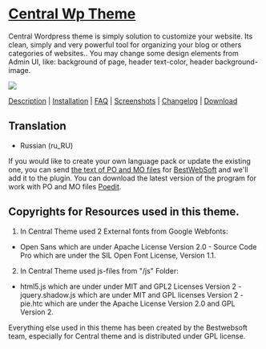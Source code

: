 <a href="http://bestwebsoft.com/theme/central/" target=_blank>Central Wp Theme</a>
================

Central Wordpress theme is simply solution to customize your website. Its clean, simply and very powerful tool for organizing your blog or others categories of websites.. You may change some design elements from Admin UI, like: background of page, header text-color, header background-image. 

<img src="http://bestwebsoft.com/wp-content/uploads/2013/09/central-banner-wp.jpg" />

<a href="http://bestwebsoft.com/products/central/description" target=_blank>Description</a> | 
<a href="http://bestwebsoft.com/products/central/installation" target=_blank>Installation</a> | 
<a href="http://bestwebsoft.com/products/central/faq" target=_blank>FAQ</a> | 
<a href="http://bestwebsoft.com/products/central/screenshots" target=_blank>Screenshots</a> | 
<a href="http://bestwebsoft.com/products/central/changelog" target=_blank>Changelog</a> | 
<a href="http://bestwebsoft.com/products/central/download" target=_blank>Download</a>

Translation
-----------------------------
* Russian (ru_RU)

If you would like to create your own language pack or update the existing one, you can send <a href="http://codex.wordpress.org/Translating_WordPress" target="_blank">the text of PO and MO files</a> for <a href="http://support.bestwebsoft.com" target="_blank">BestWebSoft</a> and we'll add it to the plugin. You can download the latest version of the program for work with PO and MO files  <a href="http://www.poedit.net/download.php" target="_blank">Poedit</a>.


Copyrights for Resources used in this theme.
-----------------------------

1. In Central Theme used 2 External fonts from Google Webfonts:
- Open Sans which are under Apache License Version 2.0 - Source Code Pro which are under the SIL Open Font License, Version 1.1.
2. In Central Theme used js-files from "/js" Folder:
- html5.js which are under under MIT and GPL2 Licenses Version 2 - jquery.shadow.js which are under MIT and GPL licenses Version 2 - pie.htc which are under the Apache License Version 2.0 and GPL Version 2.

Everything else used in this theme has been created by the Bestwebsoft team,
especially for Central theme and is distributed under GPL license.
